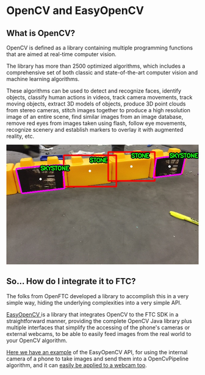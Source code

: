 # OpenCV and EasyOpenCV

## What is OpenCV?

OpenCV is defined as a library containing multiple programming functions that are aimed at real-time computer vision. 

The library has more than 2500 optimized algorithms, which includes a comprehensive set of both classic and state-of-the-art computer vision and machine learning algorithms. 

These algorithms can be used to detect and recognize faces, identify objects, classify human actions in videos, track camera movements, track moving objects, extract 3D models of objects, produce 3D point clouds from stereo cameras, stitch images together to produce a high resolution image of an entire scene, find similar images from an image database, remove red eyes from images taken using flash, follow eye movements, recognize scenery and establish markers to overlay it with augmented reality, etc.

![OpenCV used for detecting the 2019-2020 season&apos;s stones and skystones](.gitbook/assets/imagen_2021-09-08_083505.png)

## So... How do I integrate it to FTC?

The folks from OpenFTC developed a library to accomplish this in a very simple way, hiding the underlying complexities into a very simple API.

[EasyOpenCV ](https://github.com/OpenFTC/EasyOpenCV)is a library that integrates OpenCV to the FTC SDK in a straightforward manner, providing the complete OpenCV Java library plus multiple interfaces that simplify the accessing of the phone's cameras or external webcams, to be able to easily feed images from the real world to your OpenCV algorithm.

[Here we have an example](https://github.com/OpenFTC/EasyOpenCV/blob/master/examples/src/main/java/org/openftc/easyopencv/examples/InternalCamera2Example.java) of the EasyOpenCV API, for using the internal camera of a phone to take images and send them into a OpenCvPipeline algorithm, and it can [easily be applied to a webcam too](https://github.com/OpenFTC/EasyOpenCV/blob/master/examples/src/main/java/org/openftc/easyopencv/examples/WebcamExample.java).



